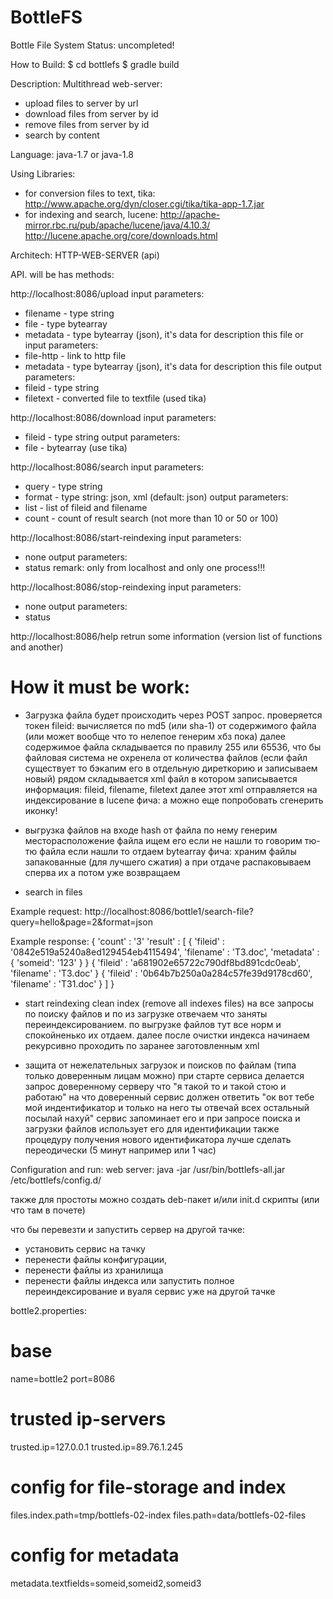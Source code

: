 # BottleFS
Bottle File System
Status: uncompleted!

How to Build:
$ cd bottlefs
$ gradle build

Description:
Multithread web-server:
  - upload files to server by url
  - download files from server by id
  - remove files from server by id
  - search by content

Language:
java-1.7 or java-1.8

Using Libraries:
- for conversion files to text, tika:
    http://www.apache.org/dyn/closer.cgi/tika/tika-app-1.7.jar
- for indexing and search, lucene:
    http://apache-mirror.rbc.ru/pub/apache/lucene/java/4.10.3/
    http://lucene.apache.org/core/downloads.html

Architech:
HTTP-WEB-SERVER (api)

API. will be has methods:

http://localhost:8086/upload
input parameters:
* filename - type string
* file - type bytearray
* metadata - type bytearray (json), it's data for description this file
or input parameters:
* file-http - link to http file
* metadata - type bytearray (json), it's data for description this file
output parameters:
* fileid - type string
* filetext - converted file to textfile (used tika)

http://localhost:8086/download
input parameters:
* fileid - type string
output parameters:
* file - bytearray (use tika)

http://localhost:8086/search
input parameters:
* query - type string
* format - type string: json, xml (default: json)
output parameters:
* list - list of fileid and filename
* count - count of result search (not more than 10 or 50 or 100)

http://localhost:8086/start-reindexing
input parameters:
* none
output parameters:
* status
remark: only from localhost and only one process!!!

http://localhost:8086/stop-reindexing
input parameters:
* none
output parameters:
* status

http://localhost:8086/help
retrun some information (version list of functions and another)


# How it must be work:

- Загрузка файла будет происходить через POST запрос.
проверяется токен
fileid: вычисляется по md5 (или sha-1) от содержимого файла (или может вообще что то нелепое генерим хбз пока)
далее содержимое файла складывается по правилу 255 или 65536, что бы файловая система не охренела от количества файлов
(если файл существует то бэкапим его в отдельную диреткорию и записываем новый)
рядом складывается xml файл в котором записывается информация: fileid, filename, filetext
далее этот xml отправляется на индексирование в lucene
фича: а можно еще попробовать сгенерить иконку!

- выгрузка файлов
на входе hash от файла по нему генерим месторасположение файла
ищем его если не нашли то говорим тю-тю файла если нашли то отдаем bytearray
фича: храним файлы запакованные (для лучшего сжатия) а при отдаче распаковываем сперва их а потом уже возвращаем

- search in files

Example request:
http://localhost:8086/bottle1/search-file?query=hello&page=2&format=json

Example response:
{
	'count' : '3'
	'result' : [
		{
			'fileid' : '0842e519a5240a8ed129454eb4115494', 'filename' : 'ТЗ.doc', 'metadata' : {
				'someid': '123'
			}
		}
		{ 'fileid' : 'a681902e65722c790df8bd891cdc0eab', 'filename' : 'ТЗ.doc' }
		{ 'fileid' : '0b64b7b250a0a284c57fe39d9178cd60', 'filename' : 'ТЗ1.doc' }
	]
}

- start reindexing
clean index (remove all indexes files)
на все запросы по поиску файлов и по из загрузке отвечаем что заняты переиндексированием.
по выгрузке файлов тут все норм и спокойненько их отдаем.
далее после очистки индекса начинаем рекурсивно проходить по заранее заготовленным xml

- защита от нежелательных загрузок и поисков по файлам (типа только доверенным лицам можно)
при старте сервиса делается запрос доверенному серверу что "я такой то и такой стою и работаю"
на что доверенный сервис должен ответить "ок вот тебе мой индентификатор и только на него ты отвечай всех остальный посылай нахуй"
сервис запоминает его и при запросе поиска и загрузки файлов использует его для идентификации
также процедуру получения нового идентификатора лучше сделать переодически (5 минут например или 1 час)

Configuration and run:
web server:
java -jar /usr/bin/bottlefs-all.jar /etc/bottlefs/config.d/


также для простоты можно создать deb-пакет и/или init.d скрипты (или что там в почете)

что бы перевезти и запустить сервер на другой тачке:
 - установить сервис на тачку
 - перенести файлы конфигурации,
 - перенести файлы из хранилища
 - перенести файлы индекса или запустить полное переиндексирование
и вуаля сервис уже на другой тачке

bottle2.properties:
  # base 
  name=bottle2
  port=8086

  # trusted ip-servers
  trusted.ip=127.0.0.1
  trusted.ip=89.76.1.245

  # config for file-storage and index
  files.index.path=tmp/bottlefs-02-index
  files.path=data/bottlefs-02-files

  # config for metadata
  metadata.textfields=someid,someid2,someid3
